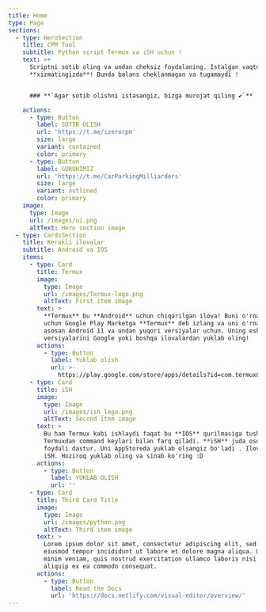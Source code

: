 ```yaml
---
title: Home
type: Page
sections:
  - type: HeroSection
    title: CPM Tool
    subtitle: Python script Termux va iSH uchun !
    text: >+
      Scriptni sotib oling va undan cheksiz foydalaning. Istalgan vaqtda
      **xizmatingizda**! Bunda balans cheklanmagan va tugamaydi !


      ### **`Agar sotib olishni istasangiz, bizga murojat qiling ✔️`**

    actions:
      - type: Button
        label: SOTIB OLISH
        url: 'https://t.me/izerocpm'
        size: large
        variant: contained
        color: primary
      - type: Button
        label: GURUHIMIZ
        url: 'https://t.me/CarParkingMilliarders'
        size: large
        variant: outlined
        color: primary
    image:
      type: Image
      url: /images/ui.png
      altText: Hero section image
  - type: CardsSection
    title: Kerakli ilovalar
    subtitle: Android va IOS
    items:
      - type: Card
        title: Termux
        image:
          type: Image
          url: /images/Termux-logo.png
          altText: First item image
        text: >
          **Termux** bu **Android** uchun chiqarilgan ilova! Buni o'rnatish
          uchun Google Play Marketga **Termux** deb izlang va uni o'rnating! Bu
          asosan Android 11 va undan yuqori versiyalar uchun. Uning eski
          versiyalarini Google yoki boshqa ilovalardan yuklab oling!
        actions:
          - type: Button
            label: Yuklab olish
            url: >-
              https://play.google.com/store/apps/details?id=com.termux&pcampaignid=web_share
      - type: Card
        title: iSH
        image:
          type: Image
          url: /images/ish_logo.png
          altText: Second item image
        text: >
          Bu ham Termux kabi ishlaydi faqat bu **IOS** qurilmasiga tushadi va bu
          Termuxdan command keylari bilan farq qiladi. **iSH** juda oson va
          foydali dastur. Uni AppStoreda yuklab olsangiz bo'ladi . Ilova nomi:
          iSH. Hoziroq yuklab oling va sinab ko'ring :D
        actions:
          - type: Button
            label: YUKLAB OLISH
            url: ''
      - type: Card
        title: Third Card Title
        image:
          type: Image
          url: /images/python.png
          altText: Third item image
        text: >
          Lorem ipsum dolor sit amet, consectetur adipiscing elit, sed do
          eiusmod tempor incididunt ut labore et dolore magna aliqua. Ut enim ad
          minim veniam, quis nostrud exercitation ullamco laboris nisi ut
          aliquip ex ea commodo consequat.
        actions:
          - type: Button
            label: Read the Docs
            url: 'https://docs.netlify.com/visual-editor/overview/'
---
```

